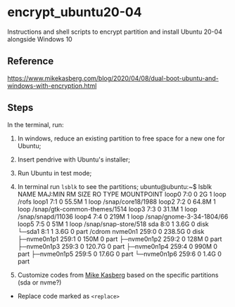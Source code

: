 # encrypt_ubuntu20-04
Instructions and shell scripts to encrypt partition and install Ubuntu 20-04 alongside Windows 10

## Reference

https://www.mikekasberg.com/blog/2020/04/08/dual-boot-ubuntu-and-windows-with-encryption.html

## Steps

In the terminal, run:

1. In windows, reduce an existing partition to free space for a new one for Ubuntu;

2. Insert pendrive with Ubuntu's installer;

3. Run Ubuntu in test mode;

4. In terminal run `lsblk` to see the partitions;
    ubuntu@ubuntu:~$ lsblk
    NAME        MAJ:MIN RM   SIZE RO TYPE MOUNTPOINT
    loop0         7:0    0     2G  1 loop /rofs
    loop1         7:1    0  55.5M  1 loop /snap/core18/1988
    loop2         7:2    0  64.8M  1 loop /snap/gtk-common-themes/1514
    loop3         7:3    0  31.1M  1 loop /snap/snapd/11036
    loop4         7:4    0   219M  1 loop /snap/gnome-3-34-1804/66
    loop5         7:5    0    51M  1 loop /snap/snap-store/518
    sda           8:0    1   3.6G  0 disk 
    └─sda1        8:1    1   3.6G  0 part /cdrom
    nvme0n1     259:0    0 238.5G  0 disk 
    ├─nvme0n1p1 259:1    0   150M  0 part 
    ├─nvme0n1p2 259:2    0   128M  0 part 
    ├─nvme0n1p3 259:3    0 120.7G  0 part 
    ├─nvme0n1p4 259:4    0   990M  0 part 
    ├─nvme0n1p5 259:5    0  17.6G  0 part 
    └─nvme0n1p6 259:6    0   1.4G  0 part 

5. Customize codes from [Mike Kasberg](https://www.mikekasberg.com/blog/2020/04/08/dual-boot-ubuntu-and-windows-with-encryption.html) based on the specific partitions (sda or nvme?)
  - Replace code marked as `<replace>`
